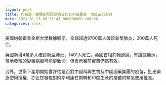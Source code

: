```yaml
---
layout: post
title: 約翰遜：變種新型冠狀病毒死亡率或更高　惟疫苗仍有效
date: 2021-01-23 05:31:47.000000000 +08:00
categories: rthk
---
```


美國約翰霍普金斯大學數據顯示，全球超過9700萬人確診新型肺炎，200萬人死亡。

英國新增4萬多人確診新型肺炎，1401人死亡。英國首相約翰遜說，有證據顯示，當地發現的變種病毒可能更致命，但表示目前疫苗仍然有效。

另外，世衛下星期開始會評估是否對中國科興生物及中國國藥集團的疫苗，批出緊急使用授權，亦正在審視對阿斯利康在南韓和印度生産的疫苗的緊急使用批准。
